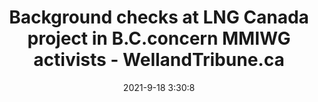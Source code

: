 ---
"title": "Background checks at LNG Canada project in B.C.concern MMIWG activists - WellandTribune.ca"
"date": "2021-9-18 3:30:8"
"feed_name": "GOOGLENEWSINDUSTRIAL"
"feed_website": "https://news.google.com/search?q=industrial%2Bincident&hl=en-US&gl=US&ceid=US:en"
"feed_rss": "https://news.google.com/rss/search?q=industrial%2Bincident&hl=en-US&gl=US&ceid=US:en"
"link": "https://www.wellandtribune.ca/ts/news/canada/2021/09/17/background-checks-at-lng-canada-project-in-bcconcern-mmiwg-activists.html"
"file": "_posts/2021-1-1-f27a8ee4e30b8e389cccd19a6913d8b89a082c44.md"
"accident": "0"
"drilling": "0"
"dead": "0"
"injured": "0"
---